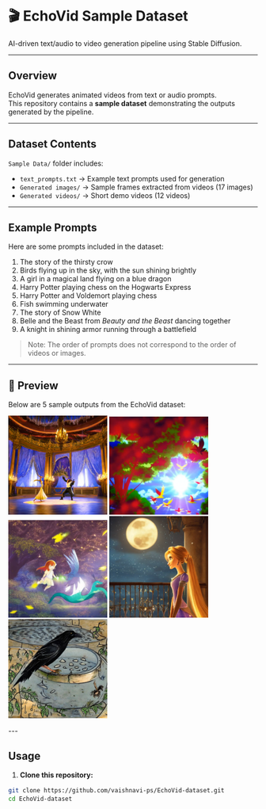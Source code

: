 # 🎬 EchoVid Sample Dataset

AI-driven text/audio to video generation pipeline using Stable Diffusion.

---

## Overview

EchoVid generates animated videos from text or audio prompts.  
This repository contains a **sample dataset** demonstrating the outputs generated by the pipeline.

---

## Dataset Contents

`Sample Data/` folder includes:

- `text_prompts.txt` → Example text prompts used for generation  
- `Generated images/` → Sample frames extracted from videos (17 images)  
- `Generated videos/` → Short demo videos (12 videos)  

---

## Example Prompts

Here are some prompts included in the dataset:

1. The story of the thirsty crow  
2. Birds flying up in the sky, with the sun shining brightly  
3. A girl in a magical land flying on a blue dragon  
4. Harry Potter playing chess on the Hogwarts Express  
5. Harry Potter and Voldemort playing chess  
6. Fish swimming underwater  
7. The story of Snow White  
8. Belle and the Beast from *Beauty and the Beast* dancing together  
9. A knight in shining armor running through a battlefield

> Note: The order of prompts does not correspond to the order of videos or images.

---
## 📸 Preview
Below are 5 sample outputs from the EchoVid dataset:

<p float="left">
  <img src="Preview/beauty%20and%20the%20besat.png" width="200" />
  <img src="Preview/birds%20flying%20(2).png" width="200" />
  <img src="Preview/dragon%20img.png" width="200" />
  <img src="Preview/rapunzel.png" width="200" />
  <img src="Preview/thirsty%20crow.png" width="200" />
</p>
---

## Usage

1. **Clone this repository:**
```bash
git clone https://github.com/vaishnavi-ps/EchoVid-dataset.git
cd EchoVid-dataset
